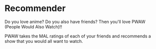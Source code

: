 # Recommender

Do you love anime? Do you also have friends? Then you'll love PWAW (People Would Also Watch)!!

PWAW takes the MAL ratings of each of your friends and recommends a show that you would all want to watch.
